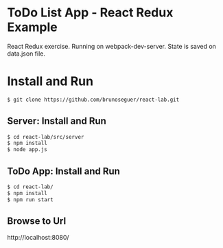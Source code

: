 # ToDo List App - React Redux Example

React Redux exercise. Running on webpack-dev-server. State is saved on data.json file.


# Install and Run

```bash
$ git clone https://github.com/brunoseguer/react-lab.git

```

## Server: Install and Run

```bash
$ cd react-lab/src/server
$ npm install
$ node app.js

```

## ToDo App: Install and Run

```bash
$ cd react-lab/
$ npm install
$ npm run start

```

## Browse to Url
http://localhost:8080/
